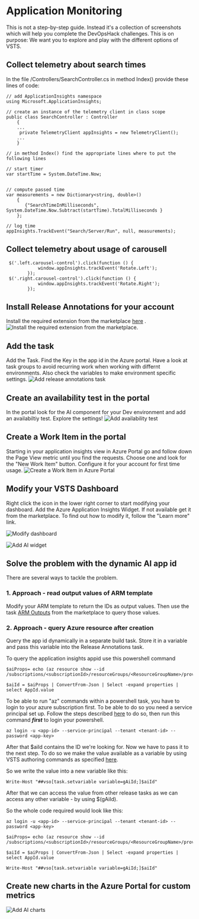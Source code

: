 #  Application Monitoring
This is not a step-by-step guide. Instead it's a collection of screenshots which will help you complete the DevOpsHack challenges.
This is on purpose: We want you to explore and play with the different options of VSTS. 


## Collect telemetry about search times
In the file /Controllers/SearchController.cs in method Index() provide these lines of code:

```
// add ApplicationInsights namespace
using Microsoft.ApplicationInsights;

// create an instance of the telemetry client in class scope
public class SearchController : Controller
    {
    ...
     private TelemetryClient appInsights = new TelemetryClient();
    ...
    }

// in method Index() find the appropriate lines where to put the following lines

// start timer
var startTime = System.DateTime.Now;


// compute passed time 
var measurements = new Dictionary<string, double>()
    {
       {"SearchTimeInMilliseconds", System.DateTime.Now.Subtract(startTime).TotalMilliseconds }
    };

// log time
appInsights.TrackEvent("Search/Server/Run", null, measurements);

```


## Collect telemetry about usage of carousell
```
 $('.left.carousel-control').click(function () {          
            window.appInsights.trackEvent('Rotate.Left');
        });
 $('.right.carousel-control').click(function () {            
            window.appInsights.trackEvent('Rotate.Right');
        });
```




## Install Release Annotations for your account
Install the required extension from the marketplace [here](https://marketplace.visualstudio.com/items?itemName=ms-appinsights.appinsightsreleaseannotations) .
![Install the required extension from the marketplace.](/ApplicationMonitoring/images/ApplicationMonitoringInstallFromMarketplace.JPG)



## Add the task
Add the Task. Find the Key in the app id in the Azure portal. Have a look at task groups to avoid recurring work when working with differnt environments. Also check the variables to make environment specific settings.
![Add release annotations task](/ApplicationMonitoring/images/ApplicationMonitoringAnnotationsTask.jpg)

## Create an availability test in the portal
In the portal look for the AI component for your Dev environment and add an availabiltiy test. Explore the settings!
![Add availability test](/ApplicationMonitoring/images/ApplicationMonitoringAvailabilityTest.jpg)

## Create a Work Item in the portal
Starting in your application insights view in Azure Portal go and follow down the Page View metric until you find the requests. Choose one and look for the "New Work Item" button. Configure it for your account for first time usage.
![Create a Work Item in Azure Portal ](/ApplicationMonitoring/images/ApplicationMonitoringNewWorkItem.jpg)

## Modify your VSTS Dashboard
Right click the icon in the lower right corner to start modifying your dashboard. Add the Azure Application Insights Widget. If not available get it from the marketplace. To find out how to modify it, follow the "Learn more" link.

![Modify dashboard ](/ApplicationMonitoring/images/ApplicationMonitoringDashboardMod.jpg)


![Add AI widget ](/ApplicationMonitoring/images/ApplicationMonitoringAIWidget.jpg)


## Solve the problem with the dynamic AI app id
There are several ways to tackle the problem.
### 1. Approach - read output values of ARM template
Modify your ARM template to return the IDs as output values. Then use the task [ARM Outputs](https://marketplace.visualstudio.com/search?term=output&target=VSTS&category=All%20categories&sortBy=Relevance) from the marketplace to query those values. 


### 2. Approach - query Azure resource after creation
Query the app id dynamically in a separate build task. Store it in a variable and pass this variable into the Release Annotations task.

To query the application insights appid use this powershell command
```
$aiProps= echo (az resource show --id /subscriptions/<subscriptionId>/resourceGroups/<ResourceGroupName>/providers/microsoft.insights/components/<NameOfApplicationInsights>)

$aiId = $aiProps | ConvertFrom-Json | Select -expand properties | select AppId.value

````

To be able to run "az" commands within a powershell task, you have to login to your azure subscription first. To be able to do so you need a service principal set up. Follow the steps described [here](http://) to do so, then run this command ***first*** to login your powershell.
```
az login -u <app-id> --service-principal --tenant <tenant-id> --password <app-key>
```

After that $aiId contains the ID we're looking for. Now we have to pass it to the next step. To do so we make the value available as a variable by using VSTS authoring commands as specified [here](https://github.com/Microsoft/vsts-tasks/blob/master/docs/authoring/commands.md).

So we write the value into a new variable like this:
```
Write-Host "##vso[task.setvariable variable=gAiId;]$aiId"
```
After that we can access the value from other release tasks as we can access any other variable - by using $(gAiId). 

So the whole code required would look like this:
```
az login -u <app-id> --service-principal --tenant <tenant-id> --password <app-key>

$aiProps= echo (az resource show --id /subscriptions/<subscriptionId>/resourceGroups/<ResourceGroupName>/providers/microsoft.insights/components/<NameOfApplicationInsights>)

$aiId = $aiProps | ConvertFrom-Json | Select -expand properties | select AppId.value

Write-Host "##vso[task.setvariable variable=gAiId;]$aiId"
```


## Create new charts in the Azure Portal for custom metrics
![Add AI charts](/ApplicationMonitoring/images/ApplicationMonitoringCharts.jpg)